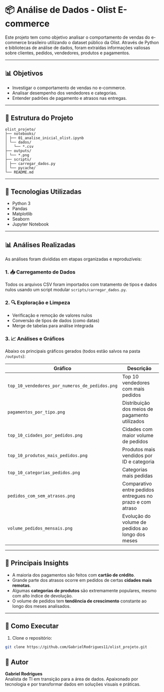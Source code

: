 # 📦 Análise de Dados - Olist E-commerce

Este projeto tem como objetivo analisar o comportamento de vendas do e-commerce brasileiro utilizando o dataset público da Olist. Através de Python e bibliotecas de análise de dados, foram extraídas informações valiosas sobre clientes, pedidos, vendedores, produtos e pagamentos.

---

## 📊 Objetivos

- Investigar o comportamento de vendas no e-commerce.
- Analisar desempenho dos vendedores e categorias.
- Entender padrões de pagamento e atrasos nas entregas.

---

## 📁 Estrutura do Projeto

```
olist_projeto/
├── notebooks/
│ ├── 01_analise_inicial_olist.ipynb
│ └── dados/
│   └── *.csv
├── outputs/
│ └── *.png
├── scripts/
│ ├── carregar_dados.py
│ └── pycache/
└── README.md
```

---


## 🧰 Tecnologias Utilizadas

- Python 3
- Pandas
- Matplotlib
- Seaborn
- Jupyter Notebook

---

## 📊 Análises Realizadas

As análises foram divididas em etapas organizadas e reproduzíveis:

### 1. 📥 Carregamento de Dados

Todos os arquivos CSV foram importados com tratamento de tipos e dados nulos usando um script modular `scripts/carregar_dados.py`.

### 2. 🔍 Exploração e Limpeza

- Verificação e remoção de valores nulos
- Conversão de tipos de dados (como datas)
- Merge de tabelas para análise integrada

### 3. 📈 Análises e Gráficos

Abaixo os principais gráficos gerados (todos estão salvos na pasta `/outputs`):

| Gráfico | Descrição |
|--------|-----------|
| `top_10_vendedores_por_numeros_de_pedidos.png` | Top 10 vendedores com mais pedidos |
| `pagamentos_por_tipo.png` | Distribuição dos meios de pagamento utilizados |
| `top_10_cidades_por_pedidos.png` | Cidades com maior volume de pedidos |
| `top_10_produtos_mais_pedidos.png` | Produtos mais vendidos por ID e categoria |
| `top_10_categorias_pedidos.png` | Categorias mais pedidas |
| `pedidos_com_sem_atrasos.png` | Comparativo entre pedidos entregues no prazo e com atraso |
| `volume_pedidos_mensais.png` | Evolução do volume de pedidos ao longo dos meses |

---

## 📌 Principais Insights

- A maioria dos pagamentos são feitos com **cartão de crédito**.
- Grande parte dos atrasos ocorre em pedidos de certas **cidades mais remotas**.
- Algumas **categorias de produtos** são extremamente populares, mesmo com alto índice de devolução.
- O volume de pedidos tem **tendência de crescimento** constante ao longo dos meses analisados.

---

## 🚀 Como Executar

1. Clone o repositório:
```bash
git clone https://github.com/GabrielRodrigues11/olist_projeto.git
```

## 💼 Autor

**Gabriel Rodrigues**  
Analista de TI em transição para a área de dados. Apaixonado por tecnologia e por transformar dados em soluções visuais e práticas.
